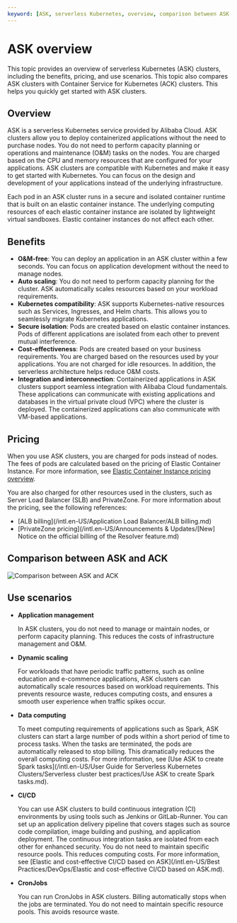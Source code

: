 ```yaml
---
keyword: [ASK, serverless Kubernetes, overview, comparison between ASK and ACK]
---
```


# ASK overview

This topic provides an overview of serverless Kubernetes \(ASK\) clusters, including the benefits, pricing, and use scenarios. This topic also compares ASK clusters with Container Service for Kubernetes \(ACK\) clusters. This helps you quickly get started with ASK clusters.

## Overview

ASK is a serverless Kubernetes service provided by Alibaba Cloud. ASK clusters allow you to deploy containerized applications without the need to purchase nodes. You do not need to perform capacity planning or operations and maintenance \(O&M\) tasks on the nodes. You are charged based on the CPU and memory resources that are configured for your applications. ASK clusters are compatible with Kubernetes and make it easy to get started with Kubernetes. You can focus on the design and development of your applications instead of the underlying infrastructure.

Each pod in an ASK cluster runs in a secure and isolated container runtime that is built on an elastic container instance. The underlying computing resources of each elastic container instance are isolated by lightweight virtual sandboxes. Elastic container instances do not affect each other.

## Benefits

-   **O&M-free**: You can deploy an application in an ASK cluster within a few seconds. You can focus on application development without the need to manage nodes.
-   **Auto scaling**: You do not need to perform capacity planning for the cluster. ASK automatically scales resources based on your workload requirements.
-   **Kubernetes compatibility**: ASK supports Kubernetes-native resources such as Services, Ingresses, and Helm charts. This allows you to seamlessly migrate Kubernetes applications.
-   **Secure isolation**: Pods are created based on elastic container instances. Pods of different applications are isolated from each other to prevent mutual interference.
-   **Cost-effectiveness**: Pods are created based on your business requirements. You are charged based on the resources used by your applications. You are not charged for idle resources. In addition, the serverless architecture helps reduce O&M costs.
-   **Integration and interconnection**: Containerized applications in ASK clusters support seamless integration with Alibaba Cloud fundamentals. These applications can communicate with existing applications and databases in the virtual private cloud \(VPC\) where the cluster is deployed. The containerized applications can also communicate with VM-based applications.

## Pricing

When you use ASK clusters, you are charged for pods instead of nodes. The fees of pods are calculated based on the pricing of Elastic Container Instance. For more information, see [Elastic Container Instance pricing overview]().

You are also charged for other resources used in the clusters, such as Server Load Balancer \(SLB\) and PrivateZone. For more information about the pricing, see the following references:

-   [ALB billing](/intl.en-US/Application Load Balancer/ALB billing.md)
-   [PrivateZone pricing](/intl.en-US/Announcements & Updates/[New] Notice on the official billing of the Resolver feature.md)

## Comparison between ASK and ACK

![Comparison between ASK and ACK](https://help-static-aliyun-doc.aliyuncs.com/assets/img/en-US/3197297951/p10232.png)

## Use scenarios

-   **Application management**

    In ASK clusters, you do not need to manage or maintain nodes, or perform capacity planning. This reduces the costs of infrastructure management and O&M.

-   **Dynamic scaling**

    For workloads that have periodic traffic patterns, such as online education and e-commence applications, ASK clusters can automatically scale resources based on workload requirements. This prevents resource waste, reduces computing costs, and ensures a smooth user experience when traffic spikes occur.

-   **Data computing**

    To meet computing requirements of applications such as Spark, ASK clusters can start a large number of pods within a short period of time to process tasks. When the tasks are terminated, the pods are automatically released to stop billing. This dramatically reduces the overall computing costs. For more information, see [Use ASK to create Spark tasks](/intl.en-US/User Guide for Serverless Kubernetes Clusters/Serverless cluster best practices/Use ASK to create Spark tasks.md).

-   **CI/CD**

    You can use ASK clusters to build continuous integration \(CI\) environments by using tools such as Jenkins or GitLab-Runner. You can set up an application delivery pipeline that covers stages such as source code compilation, image building and pushing, and application deployment. The continuous integration tasks are isolated from each other for enhanced security. You do not need to maintain specific resource pools. This reduces computing costs. For more information, see [Elastic and cost-effective CI/CD based on ASK](/intl.en-US/Best Practices/DevOps/Elastic and cost-effective CI/CD based on ASK.md).

-   **CronJobs**

    You can run CronJobs in ASK clusters. Billing automatically stops when the jobs are terminated. You do not need to maintain specific resource pools. This avoids resource waste.


